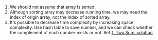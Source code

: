 1. We should not assume that array is sorted.
2. Although sorting array may decrease running time, we may need  the index of origin array, not the index of sorted array.
3. It's possible to decrease time complexity by increasing space complexity. Use hash table to save number, and we can check whether the complement of each number exists or not. Ref:[1. Two Sum: solution](https://leetcode.com/articles/two-sum/)